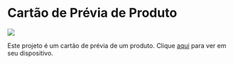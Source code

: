 <h1>Cartão de Prévia de Produto</h1>

<img src='https://user-images.githubusercontent.com/86720962/212496105-7bad5b55-6568-434e-b51b-26ead13c76f8.png'>


<p>Este projeto é um cartão de prévia de um produto. Clique <a href="https://product-preview-card-flax.vercel.app/">aqui</a> para ver em seu dispositivo.</p>
